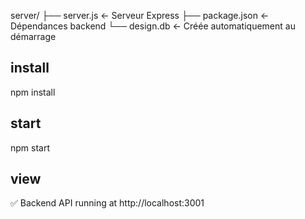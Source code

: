 server/
├── server.js           ← Serveur Express
├── package.json        ← Dépendances backend
└── design.db           ← Créée automatiquement au démarrage

## install 
npm install

## start
npm start

## view 
✅ Backend API running at http://localhost:3001